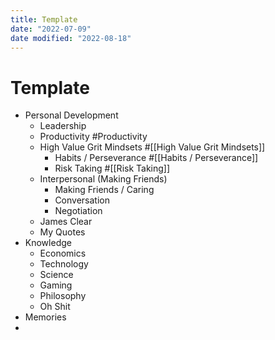 ```yaml
---
title: Template
date: "2022-07-09"
date modified: "2022-08-18"
---
```


# Template
- Personal Development
	- Leadership
	- Productivity #Productivity
	- High Value Grit Mindsets #[[High Value Grit Mindsets]]
		- Habits / Perseverance #[[Habits / Perseverance]]
		- Risk Taking #[[Risk Taking]]
	- Interpersonal (Making Friends)
		- Making Friends / Caring
		- Conversation
		- Negotiation
	- James Clear
	- My Quotes
- Knowledge
	- Economics
	- Technology
	- Science
	- Gaming
	- Philosophy
	- Oh Shit
- Memories
-
